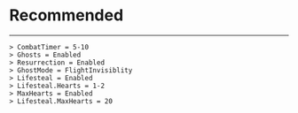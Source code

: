# Recommended
- - -
	> CombatTimer = 5-10
	> Ghosts = Enabled
	> Resurrection = Enabled
	> GhostMode = FlightInvisiblity
	> Lifesteal = Enabled
	> Lifesteal.Hearts = 1-2
	> MaxHearts = Enabled
	> Lifesteal.MaxHearts = 20
